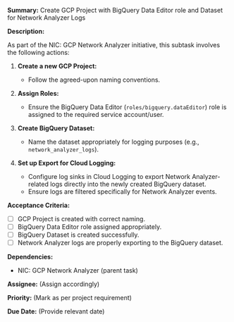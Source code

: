 **Summary:**
Create GCP Project with BigQuery Data Editor role and Dataset for Network Analyzer Logs

**Description:**

As part of the NIC: GCP Network Analyzer initiative, this subtask involves the following actions:

1. **Create a new GCP Project:**
   - Follow the agreed-upon naming conventions.

2. **Assign Roles:**
   - Ensure the BigQuery Data Editor (`roles/bigquery.dataEditor`) role is assigned to the required service account/user.

3. **Create BigQuery Dataset:**
   - Name the dataset appropriately for logging purposes (e.g., `network_analyzer_logs`).

4. **Set up Export for Cloud Logging:**
   - Configure log sinks in Cloud Logging to export Network Analyzer-related logs directly into the newly created BigQuery dataset.
   - Ensure logs are filtered specifically for Network Analyzer events.

**Acceptance Criteria:**
- [ ] GCP Project is created with correct naming.
- [ ] BigQuery Data Editor role assigned appropriately.
- [ ] BigQuery Dataset is created successfully.
- [ ] Network Analyzer logs are properly exporting to the BigQuery dataset.

**Dependencies:**
- NIC: GCP Network Analyzer (parent task)

**Assignee:**
(Assign accordingly)

**Priority:**
(Mark as per project requirement)

**Due Date:**
(Provide relevant date)

